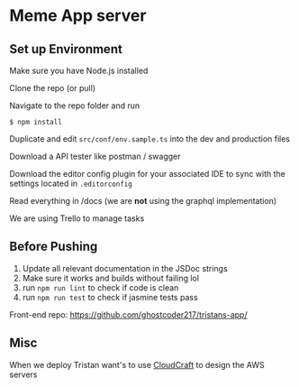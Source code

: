 # Meme App server

## Set up Environment

Make sure you have Node.js installed

Clone the repo (or pull)

Navigate to the repo folder and run

	$ npm install

Duplicate and edit `src/conf/env.sample.ts` into the dev and production files

Download a API tester like postman / swagger

Download the editor config plugin for your associated IDE to sync with the settings located in `.editorconfig`

Read everything in /docs (we are **not** using the graphql implementation)

We are using Trello to manage tasks

## Before Pushing

1. Update all relevant documentation in the JSDoc strings
2. Make sure it works and builds without failing lol
3. run `npm run lint` to check if code is clean
4. run `npm run test` to check if jasmine tests pass

Front-end repo: https://github.com/ghostcoder217/tristans-app/

## Misc

When we deploy Tristan want's to use [CloudCraft](https://cloudcraft.co/) to design the AWS servers
